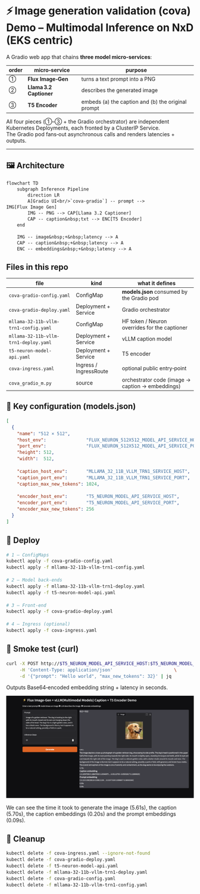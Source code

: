 # ⚡ Image generation validation (cova) Demo – Multimodal Inference on NxD (EKS centric)

A Gradio web app that chains **three model micro‑services**:

| order | micro‑service | purpose |
|-------|---------------|---------|
| ① | **Flux Image‑Gen** | turns a text prompt into a PNG | 
| ② | **Llama 3.2 Captioner** | describes the generated image |
| ③ | **T5 Encoder** | embeds (a) the caption and (b) the original prompt |

All four pieces (①–③ + the Gradio orchestrator) are independent Kubernetes
Deployments, each fronted by a ClusterIP Service.  
The Gradio pod fans‑out asynchronous calls and renders latencies + outputs.

---

## 🖼️ Architecture

```mermaid
flowchart TD
    subgraph Inference Pipeline
        direction LR
        A[Gradio UI<br/>`cova‑gradio`] -- prompt --> IMG[Flux Image Gen]
        IMG -- PNG --> CAP[Llama 3.2 Captioner]
        CAP -- caption&nbsp;txt --> ENC[T5 Encoder]
    end

    IMG -- image&nbsp;+&nbsp;latency --> A
    CAP -- caption&nbsp;+&nbsp;latency --> A
    ENC -- embeddings&nbsp;+&nbsp;latency --> A
```

## Files in this repo

| file | kind | what it defines |
|------|------|-----------------|
| `cova-gradio-config.yaml` | ConfigMap | **models.json** consumed by the Gradio pod |
| `cova-gradio-deploy.yaml` | Deployment + Service | Gradio orchestrator |
| `mllama-32-11b-vllm-trn1-config.yaml` | ConfigMap | HF token / Neuron overrides for the captioner |
| `mllama-32-11b-vllm-trn1-deploy.yaml` | Deployment + Service | vLLM caption model |
| `t5-neuron-model-api.yaml` | Deployment + Service | T5 encoder |
| `cova-ingress.yaml` | Ingress / IngressRoute | optional public entry‑point |
| `cova_gradio_m.py` | source | orchestrator code (image → caption → embeddings) |


## 🔧 Key configuration (models.json)

```json
[
  {
    "name": "512 × 512",
    "host_env":               "FLUX_NEURON_512X512_MODEL_API_SERVICE_HOST",
    "port_env":               "FLUX_NEURON_512X512_MODEL_API_SERVICE_PORT",
    "height": 512,
    "width":  512,

    "caption_host_env":       "MLLAMA_32_11B_VLLM_TRN1_SERVICE_HOST",
    "caption_port_env":       "MLLAMA_32_11B_VLLM_TRN1_SERVICE_PORT",
    "caption_max_new_tokens": 1024,

    "encoder_host_env":       "T5_NEURON_MODEL_API_SERVICE_HOST",
    "encoder_port_env":       "T5_NEURON_MODEL_API_SERVICE_PORT",
    "encoder_max_new_tokens": 256
  }
]
```

## 🚀 Deploy

```bash
# 1 – ConfigMaps
kubectl apply -f cova-gradio-config.yaml
kubectl apply -f mllama-32-11b-vllm-trn1-config.yaml

# 2 – Model back‑ends
kubectl apply -f mllama-32-11b-vllm-trn1-deploy.yaml
kubectl apply -f t5-neuron-model-api.yaml

# 3 – Front‑end
kubectl apply -f cova-gradio-deploy.yaml

# 4 – Ingress (optional)
kubectl apply -f cova-ingress.yaml
```

## 🏃 Smoke test (curl)

```bash
curl -X POST http://$T5_NEURON_MODEL_API_SERVICE_HOST:$T5_NEURON_MODEL_API_SERVICE_PORT/generate \
     -H 'Content-Type: application/json'                       \
     -d '{"prompt": "Hello world", "max_new_tokens": 32}' | jq
```

Outputs Base64‑encoded embedding string + latency in seconds.

![Cova (Content Validation) UI – image, caption and embeddings side‑by‑side](./app-demo.png)

We can see the time it took to generate the image (5.61s), the caption (5.70s), the caption embeddings (0.20s) and the prompt embeddings (0.09s). 

## 🧹 Cleanup

```bash
kubectl delete -f cova-ingress.yaml --ignore-not-found
kubectl delete -f cova-gradio-deploy.yaml
kubectl delete -f t5-neuron-model-api.yaml
kubectl delete -f mllama-32-11b-vllm-trn1-deploy.yaml
kubectl delete -f cova-gradio-config.yaml
kubectl delete -f mllama-32-11b-vllm-trn1-config.yaml
```
